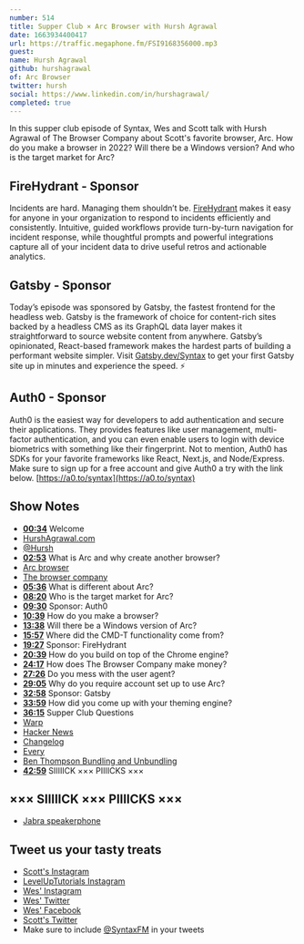 ```yaml
---
number: 514
title: Supper Club × Arc Browser with Hursh Agrawal
date: 1663934400417
url: https://traffic.megaphone.fm/FSI9168356000.mp3
guest: 
name: Hursh Agrawal
github: hurshagrawal
of: Arc Browser
twitter: hursh
social: https://www.linkedin.com/in/hurshagrawal/
completed: true
---
```


In this supper club episode of Syntax, Wes and Scott talk with Hursh Agrawal of The Browser Company about Scott's favorite browser, Arc. How do you make a browser in 2022? Will there be a Windows version? And who is the target market for Arc?

## FireHydrant - Sponsor

Incidents are hard. Managing them shouldn’t be. [FireHydrant](https://Firehydrant.com/syntax) makes it easy for anyone in your organization to respond to incidents efficiently and consistently. Intuitive, guided workflows provide turn-by-turn navigation for incident response, while thoughtful prompts and powerful integrations capture all of your incident data to drive useful retros and actionable analytics.

## Gatsby - Sponsor

Today’s episode was sponsored by Gatsby, the fastest frontend for the headless web. Gatsby is the framework of choice for content-rich sites backed by a headless CMS as its GraphQL data layer makes it straightforward to source website content from anywhere. Gatsby’s opinionated, React-based framework makes the hardest parts of building a performant website simpler. Visit [Gatsby.dev/Syntax](https://gatsby.dev/Syntax) to get your first Gatsby site up in minutes and experience the speed. ⚡️

## Auth0 - Sponsor

Auth0 is the easiest way for developers to add authentication and secure their applications. They provides features like user management, multi-factor authentication, and you can even enable users to login with device biometrics with something like their fingerprint. Not to mention, Auth0 has SDKs for your favorite frameworks like React, Next.js, and Node/Express. Make sure to sign up for a free account and give Auth0 a try with the link below. [https://a0.to/syntax](https://a0.to/syntax)

## Show Notes

- **[00:34](#t=00:34)** Welcome
- [HurshAgrawal.com](http://www.hurshagrawal.com)
- [@Hursh](https://twitter.com/hursh)
- **[02:53](#t=02:53)** What is Arc and why create another browser?
- [Arc browser](https://arc.net)
- [The browser company](https://thebrowser.company)
- **[05:36](#t=05:36)** What is different about Arc?
- **[08:20](#t=08:20)** Who is the target market for Arc?
- **[09:30](#t=09:30)** Sponsor: Auth0
- **[10:39](#t=10:39)** How do you make a browser?
- **[13:38](#t=13:38)** Will there be a Windows version of Arc?
- **[15:57](#t=15:57)** Where did the CMD-T functionality come from?
- **[19:27](#t=19:27)** Sponsor: FireHydrant
- **[20:39](#t=20:39)** How do you build on top of the Chrome engine?
- **[24:17](#t=24:17)** How does The Browser Company make money?
- **[27:26](#t=27:26)** Do you mess with the user agent?
- **[29:05](#t=29:05)** Why do you require account set up to use Arc?
- **[32:58](#t=32:58)** Sponsor: Gatsby
- **[33:59](#t=33:59)** How did you come up with your theming engine?
- **[36:15](#t=36:15)** Supper Club Questions
- [Warp](https://www.warp.dev)
- [Hacker News](https://news.ycombinator.com)
- [Changelog](https://changelog.com)
- [Every](https://every.to)
- [Ben Thompson Bundling and Unbundling](https://stratechery.com/concept/business-models/bundling-and-unbundling/)
- **[42:59](#t=42:59)** SIIIIICK ××× PIIIICKS ×××

## ××× SIIIIICK ××× PIIIICKS ×××

- [Jabra speakerphone](https://www.jabra.ca/business/speakerphones/jabra-speak-series/jabra-speak-710##7710-409)

## Tweet us your tasty treats

- [Scott's Instagram](https://www.instagram.com/stolinski/)
- [LevelUpTutorials Instagram](https://www.instagram.com/LevelUpTutorials/)
- [Wes' Instagram](https://www.instagram.com/wesbos/)
- [Wes' Twitter](https://twitter.com/wesbos)
- [Wes' Facebook](https://www.facebook.com/wesbos.developer)
- [Scott's Twitter](https://twitter.com/stolinski)
- Make sure to include [@SyntaxFM](https://twitter.com/SyntaxFM) in your tweets
